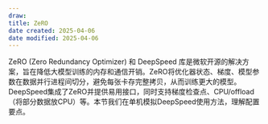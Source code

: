 ```yaml
---
draw:
title: ZeRO
date created: 2025-04-06
date modified: 2025-04-06
---
```


ZeRO (Zero Redundancy Optimizer) 和 DeepSpeed 库是微软开源的解决方案，旨在降低大模型训练的内存和通信开销。ZeRO将优化器状态、梯度、模型参数在数据并行进程间切分，避免每张卡存完整拷贝，从而训练更大的模型。DeepSpeed集成了ZeRO并提供易用接口，同时支持梯度检查点、CPU/offload（将部分数据放CPU）等。本节我们在单机模拟DeepSpeed使用方法，理解配置要点。
